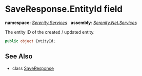 # SaveResponse.EntityId field
**namespace:** *[Serenity.Services](../../README.md#serenity.services-namespace)*   **assembly**: *[Serenity.Net.Services](../../README.md)*

The entity ID of the created / updated entity.

```csharp
public object EntityId;
```

## See Also

* class [SaveResponse](../SaveResponse.md)
